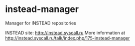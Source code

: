 instead-manager
===============

Manager for INSTEAD repositories

INSTEAD site: http://instead.syscall.ru
More information at http://instead.syscall.ru/talk/index.php/175-instead-manager
